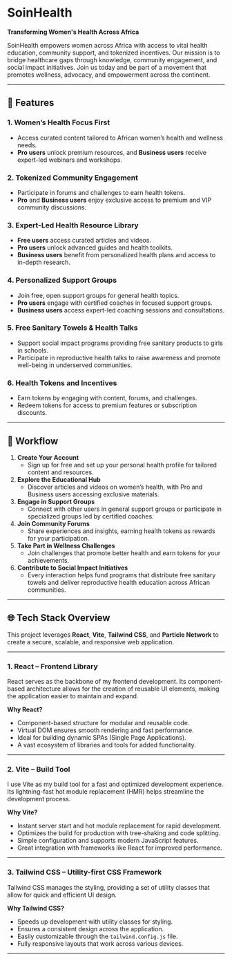 # SoinHealth  
**Transforming Women's Health Across Africa**  

SoinHealth empowers women across Africa with access to vital health education, community support, and tokenized incentives. Our mission is to bridge healthcare gaps through knowledge, community engagement, and social impact initiatives. Join us today and be part of a movement that promotes wellness, advocacy, and empowerment across the continent.  

---

## 🌟 Features  
### 1. **Women’s Health Focus First**  
- Access curated content tailored to African women’s health and wellness needs.  
- **Pro users** unlock premium resources, and **Business users** receive expert-led webinars and workshops.
### 2. **Tokenized Community Engagement**  
- Participate in forums and challenges to earn health tokens.  
- **Pro** and **Business users** enjoy exclusive access to premium and VIP community discussions. 
### 3. **Expert-Led Health Resource Library**  
- **Free users** access curated articles and videos.  
- **Pro users** unlock advanced guides and health toolkits.  
- **Business users** benefit from personalized health plans and access to in-depth research.
### 4. **Personalized Support Groups**  
- Join free, open support groups for general health topics.  
- **Pro users** engage with certified coaches in focused support groups.  
- **Business users** access expert-led coaching sessions and consultations.
### 5. **Free Sanitary Towels & Health Talks**  
- Support social impact programs providing free sanitary products to girls in schools.  
- Participate in reproductive health talks to raise awareness and promote well-being in underserved communities.
### 6. **Health Tokens and Incentives**  
- Earn tokens by engaging with content, forums, and challenges.  
- Redeem tokens for access to premium features or subscription discounts.

---
## 🔄 Workflow  
1. **Create Your Account**  
   - Sign up for free and set up your personal health profile for tailored content and resources. 
2. **Explore the Educational Hub**  
   - Discover articles and videos on women’s health, with Pro and Business users accessing exclusive materials.
3. **Engage in Support Groups**  
   - Connect with other users in general support groups or participate in specialized groups led by certified coaches.
4. **Join Community Forums**  
   - Share experiences and insights, earning health tokens as rewards for your participation.
5. **Take Part in Wellness Challenges**  
   - Join challenges that promote better health and earn tokens for your achievements.
6. **Contribute to Social Impact Initiatives**  
   - Every interaction helps fund programs that distribute free sanitary towels and deliver reproductive health education across African communities.  

---
## 🌐 Tech Stack Overview

This project leverages **React**, **Vite**, **Tailwind CSS**, and **Particle Network** to create a secure, scalable, and responsive web application.

---
### 1. React – Frontend Library  
React serves as the backbone of my frontend development. Its component-based architecture allows for the creation of reusable UI elements, making the application easier to maintain and expand.

**Why React?**  
- Component-based structure for modular and reusable code.  
- Virtual DOM ensures smooth rendering and fast performance.  
- Ideal for building dynamic SPAs (Single Page Applications).  
- A vast ecosystem of libraries and tools for added functionality.

---
### 2. Vite – Build Tool  
I use Vite as my build tool for a fast and optimized development experience. Its lightning-fast hot module replacement (HMR) helps streamline the development process.

**Why Vite?**  
- Instant server start and hot module replacement for rapid development.  
- Optimizes the build for production with tree-shaking and code splitting.  
- Simple configuration and supports modern JavaScript features.  
- Great integration with frameworks like React for improved performance.

---
### 3. Tailwind CSS – Utility-first CSS Framework  
Tailwind CSS manages the styling, providing a set of utility classes that allow for quick and efficient UI design.

**Why Tailwind CSS?**  
- Speeds up development with utility classes for styling.  
- Ensures a consistent design across the application.  
- Easily customizable through the `tailwind.config.js` file.  
- Fully responsive layouts that work across various devices.

---


